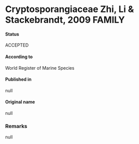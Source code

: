 # Cryptosporangiaceae Zhi, Li & Stackebrandt, 2009 FAMILY

#### Status
ACCEPTED

#### According to
World Register of Marine Species

#### Published in
null

#### Original name
null

### Remarks
null